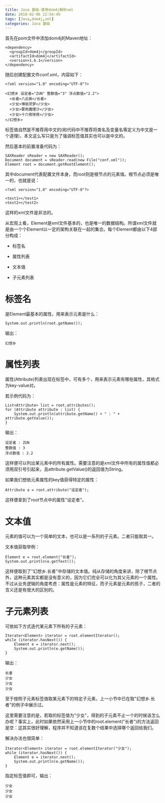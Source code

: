 ```yaml
---
title: Java 基础-使用dom4j解析xml
date: 2018-02-06 22:54:49
tags: [Java,dom4j,xml]
categories: Java 基础
---
```


首先在pom文件中添加dom4j的Maven地址：

```
<dependency>
  <groupId>dom4j</groupId>
  <artifactId>dom4j</artifactId>
  <version>1.6.1</version>
</dependency>
```

<!-- more -->

随后创建配置文件conf.xml，内容如下：

```
<?xml version="1.0" encoding="UTF-8"?>

<幻想乡 设定者="ZUN" 整数值="3" 浮点数值="2.2">
  <长者>八云紫</长者>
  <少女>博丽灵梦</少女>
  <少女>雾雨魔理沙</少女>
  <少女>十六夜咲夜</少女>
</幻想乡>
```

标签值自然是不推荐用中文的(和代码中不推荐将类名及变量名等定义为中文是一个道理)，本文这么写只是为了强调标签值其实也可以是中文的。

然后基本的前置准备代码为：

```
SAXReader sReader = new SAXReader();
Document document = sReader.read(new File("conf.xml"));
Element root = document.getRootElement();
```

其中document代表配置文件本身，而root则是根节点的元素值。根节点必须是唯一的，也就是说：

```
<?xml version="1.0" encoding="UTF-8"?>

<test1></test1>
<test2></test2>
```

这样的xml文件是非法的。

从宏观上看，Element是xml文件基本的，也是唯一的数据结构。所谓xml文件就是由一个个Element以一定的架构关联在一起的集合。每个Element都由以下4部分构成：

- 标签名

- 属性列表

- 文本值

- 子元素列表

# 标签名

是Element最基本的属性，用来表示元素是什么：

```
System.out.println(root.getName());
```

输出：

```
幻想乡
```

# 属性列表

属性(Attribute)列表出现在标签中，可有多个，用来表示元素有哪些属性，其格式为key-value对。

若示例代码为：

```
List<Attribute> list = root.attributes();
for (Attribute attribute : list) {
    System.out.println(attribute.getName() + " : " + attribute.getValue());
}
```

输出：

```
设定者 : ZUN
整数值 : 3
浮点数值 : 2.2
```

这样便可以列出某元素中的所有属性。需要注意的是xml文件中所有的属性值都必须用双引号引起来，且attribute.getValue()的返回值为String。

如果我们想依元素属性的key值获得特定的属性：

```
Attribute a = root.attribute("设定者");
```

这样便拿到了root节点中的属性"设定者"。

# 文本值

元素的值可以为一个简单的文本，也可以是一系列的子元素。二者只能取其一。

文本值获取举例：

```
Element e = root.element("长者");
System.out.println(e.getText());
```

这样便取到了"幻想乡.长者"中存储的文本值。纯从存储的角度来讲，除了根节点外，这种元素其实都是没有意义的，因为它们完全可以化为其父元素的一个属性。不过从业务逻辑的角度考虑：属性是元素的特征，而子元素是元素的孩子，二者的含义还是有很大的区别的。

# 子元素列表

可依如下方式迭代某元素下所有的子元素：

```
Iterator<Element> iterator = root.elementIterator();
while (iterator.hasNext()) {
    Element e = iterator.next();
    System.out.println(e.getName());
}
```

输出：

```
长者
少女
少女
少女
```

至于按照子元素标签值取某元素下的特定子元素，上一小节中已在取"幻想乡.长者"的例子中展示过。

这里需要注意的是，若取的标签值为"少女"，得到的子元素不止一个的时候该怎么办呢？事实上，此时如果依然采用上一小节中的root.element("长者")的方法返回是空：这其实很好理解，程序并不知道该在复数个结果中选择哪个返回给我们。

解决办法也很简单：

```
Iterator<Element> iterator = root.elementIterator("少女");
while (iterator.hasNext()) {
    Element e = iterator.next();
    System.out.println(e.getName());
}
```

指定标签值即可，输出：

```
少女
少女
少女
```